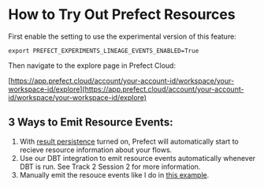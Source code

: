 # How to Try Out Prefect Resources

First enable the setting to use the experimental version of this feature:

`export PREFECT_EXPERIMENTS_LINEAGE_EVENTS_ENABLED=True`

Then navigate to the explore page in Prefect Cloud:

[https://app.prefect.cloud/account/your-account-id/workspace/your-workspace-id/explore](https://app.prefect.cloud/account/your-account-id/workspace/your-workspace-id/explore)

## 3 Ways to Emit Resource Events:

1. With [result persistence](https://docs.prefect.io/v3/develop/results#configuring-result-persistence) turned on, Prefect will automatically start to recieve resource information about your flows.
2. Use our DBT integration to emit resource events automatically whenever DBT is run. See Track 2 Session 2 for more information.
3. Manually emit the resouce events like I do in [this example](https://github.com/PrefectHQ/dev-day-zoom-out/blob/main/track_2_operationalize_workflows/session_1_zoom_in/get_mlb_data.py#L40).
